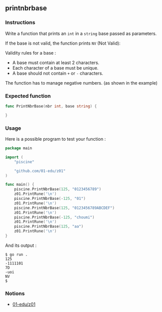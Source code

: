 ## printnbrbase

### Instructions

Write a function that prints an `int` in a `string` base passed as parameters.

If the base is not valid, the function prints `NV` (Not Valid):

Validity rules for a base :

- A base must contain at least 2 characters.
- Each character of a base must be unique.
- A base should not contain `+` or `-` characters.

The function has to manage negative numbers. (as shown in the example)

### Expected function

```go
func PrintNbrBase(nbr int, base string) {

}
```

### Usage

Here is a possible program to test your function :

```go
package main

import (
	"piscine"

	"github.com/01-edu/z01"
)

func main() {
	piscine.PrintNbrBase(125, "0123456789")
	z01.PrintRune('\n')
	piscine.PrintNbrBase(-125, "01")
	z01.PrintRune('\n')
	piscine.PrintNbrBase(125, "0123456789ABCDEF")
	z01.PrintRune('\n')
	piscine.PrintNbrBase(-125, "choumi")
	z01.PrintRune('\n')
	piscine.PrintNbrBase(125, "aa")
	z01.PrintRune('\n')
}
```

And its output :

```console
$ go run .
125
-1111101
7D
-uoi
NV
$
```

### Notions

- [01-edu/z01](https://github.com/01-edu/z01)
